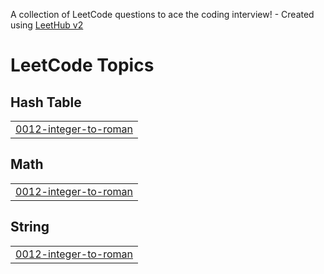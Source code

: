 A collection of LeetCode questions to ace the coding interview! - Created using [LeetHub v2](https://github.com/arunbhardwaj/LeetHub-2.0)
<!---LeetCode Topics Start-->
# LeetCode Topics
## Hash Table
|  |
| ------- |
| [0012-integer-to-roman](https://github.com/nikhilbhardwaj52/leetcode1/tree/master/0012-integer-to-roman) |
## Math
|  |
| ------- |
| [0012-integer-to-roman](https://github.com/nikhilbhardwaj52/leetcode1/tree/master/0012-integer-to-roman) |
## String
|  |
| ------- |
| [0012-integer-to-roman](https://github.com/nikhilbhardwaj52/leetcode1/tree/master/0012-integer-to-roman) |
<!---LeetCode Topics End-->